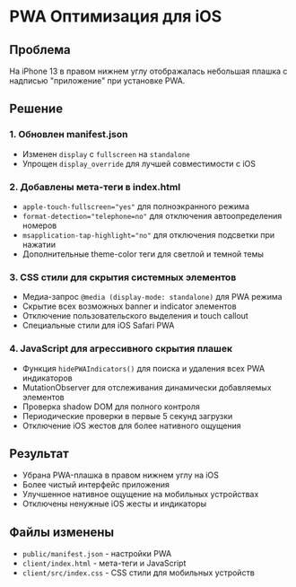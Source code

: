 # PWA Оптимизация для iOS

## Проблема
На iPhone 13 в правом нижнем углу отображалась небольшая плашка с надписью "приложение" при установке PWA.

## Решение

### 1. Обновлен manifest.json
- Изменен `display` с `fullscreen` на `standalone`
- Упрощен `display_override` для лучшей совместимости с iOS

### 2. Добавлены мета-теги в index.html
- `apple-touch-fullscreen="yes"` для полноэкранного режима
- `format-detection="telephone=no"` для отключения автоопределения номеров
- `msapplication-tap-highlight="no"` для отключения подсветки при нажатии
- Дополнительные theme-color теги для светлой и темной темы

### 3. CSS стили для скрытия системных элементов
- Медиа-запрос `@media (display-mode: standalone)` для PWA режима
- Скрытие всех возможных banner и indicator элементов
- Отключение пользовательского выделения и touch callout
- Специальные стили для iOS Safari PWA

### 4. JavaScript для агрессивного скрытия плашек
- Функция `hidePWAIndicators()` для поиска и удаления всех PWA индикаторов
- MutationObserver для отслеживания динамически добавляемых элементов
- Проверка shadow DOM для полного контроля
- Периодические проверки в первые 5 секунд загрузки
- Отключение iOS жестов для более нативного ощущения

## Результат
- Убрана PWA-плашка в правом нижнем углу на iOS
- Более чистый интерфейс приложения
- Улучшенное нативное ощущение на мобильных устройствах
- Отключены ненужные iOS жесты и индикаторы

## Файлы изменены
- `public/manifest.json` - настройки PWA
- `client/index.html` - мета-теги и JavaScript
- `client/src/index.css` - CSS стили для мобильных устройств